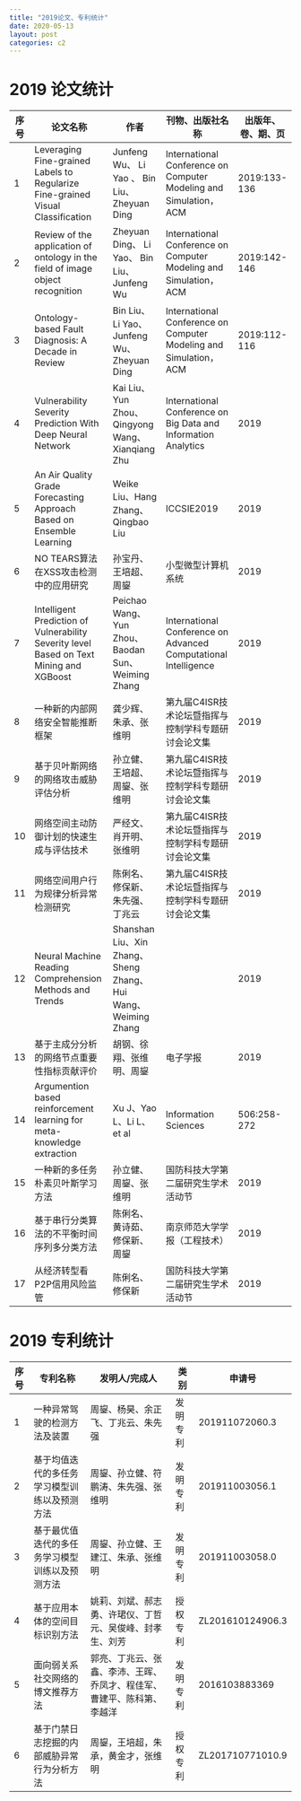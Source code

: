 ```yaml
---
title: "2019论文、专利统计"
date: 2020-05-13
layout: post
categories: c2
---
```


# 2019 论文统计

| 序号 | 论文名称                                                     | 作者                                                         | 刊物、出版社名称                                             | 出版年、卷、期、页 |
| ---- | ------------------------------------------------------------ | ------------------------------------------------------------ | ------------------------------------------------------------ | ------------------ |
| 1    | Leveraging Fine-grained Labels to Regularize Fine-grained   Visual Classification | Junfeng Wu、 Li   Yao 、 Bin Liu、 Zheyuan Ding              | International Conference on Computer Modeling and Simulation，ACM | 2019:133-136       |
| 2    | Review of the application of ontology in the field of image   object recognition | Zheyuan Ding、   Li Yao、 Bin Liu、 Junfeng Wu               | International Conference on Computer Modeling and Simulation，ACM | 2019:142-146       |
| 3    | Ontology-based Fault Diagnosis: A Decade in Review           | Bin Liu、 Li Yao、 Junfeng Wu、 Zheyuan Ding                 | International Conference on    Computer Modeling and Simulation，ACM | 2019:112-116       |
| 4    | Vulnerability Severity Prediction With Deep Neural Network   | Kai Liu、Yun   Zhou、Qingyong Wang、Xianqiang Zhu            | International Conference on Big Data and Information Analytics | 2019               |
| 5    | An Air Quality Grade Forecasting Approach Based on Ensemble   Learning | Weike Liu、Hang   Zhang、Qingbao Liu                         | ICCSIE2019                                                   | 2019               |
| 6    | NO TEARS算法在XSS攻击检测中的应用研究                        | 孙宝丹、王培超、周鋆                                         | 小型微型计算机系统                                           | 2019               |
| 7    | Intelligent Prediction of Vulnerability Severity level Based   on Text Mining and XGBoost | Peichao Wang、Yun   Zhou、Baodan Sun、Weiming Zhang          | International Conference on Advanced Computational   Intelligence | 2019               |
| 8    | 一种新的内部网络安全智能推断框架                             | 龚少辉、朱承、张维明                                         | 第九届C4ISR技术论坛暨指挥与控制学科专题研讨会论文集          | 2019               |
| 9    | 基于贝叶斯网络的网络攻击威胁评估分析                         | 孙立健、王培超、周鋆、张维明                                 | 第九届C4ISR技术论坛暨指挥与控制学科专题研讨会论文集          | 2019               |
| 10   | 网络空间主动防御计划的快速生成与评估技术                     | 严经文、肖开明、张维明                                       | 第九届C4ISR技术论坛暨指挥与控制学科专题研讨会论文集          | 2019               |
| 11   | 网络空间用户行为规律分析异常检测研究                         | 陈俐名、修保新、朱先强、丁兆云                               | 第九届C4ISR技术论坛暨指挥与控制学科专题研讨会论文集          | 2019               |
| 12   | Neural Machine Reading Comprehension Methods and Trends      | Shanshan Liu、Xin   Zhang、Sheng Zhang、Hui Wang、Weiming Zhang |                                                              | 2019               |
| 13   | 基于主成分分析的网络节点重要性指标贡献评价                   | 胡钢、徐翔、张维明、周鋆                                     | 电子学报                                                     | 2019               |
| 14   | Argumention based reinforcement learning for meta-knowledge   extraction | Xu J、Yao L、Li L、et al                                     | Information Sciences                                         | 506:258-272        |
| 15   | 一种新的多任务朴素贝叶斯学习方法                             | 孙立健、周鋆、张维明                                         | 国防科技大学第二届研究生学术活动节                           | 2019               |
| 16   | 基于串行分类算法的不平衡时间序列多分类方法                   | 陈俐名、黄诗茹、修保新、周鋆                                 | 南京师范大学学报（工程技术）                                 | 2019               |
| 17   | 从经济转型看P2P信用风险监管                                  | 陈俐名、修保新                                               | 国防科技大学第二届研究生学术活动节                           | 2019               |





# 2019 专利统计

| 序号 | 专利名称                                       | 发明人/完成人                                                | 类别     | 申请号           |
| ---- | ---------------------------------------------- | ------------------------------------------------------------ | -------- | ---------------- |
| 1    | 一种异常驾驶的检测方法及装置                   | 周鋆、杨昊、余正飞、丁兆云、朱先强                           | 发明专利 | 201911072060.3   |
| 2    | 基于均值迭代的多任务学习模型训练以及预测方法   | 周鋆、孙立健、符鹏涛、朱先强、张维明                         | 发明专利 | 201911003056.1   |
| 3    | 基于最优值迭代的多任务学习模型训练以及预测方法 | 周鋆、孙立健、王建江、朱承、张维明                           | 发明专利 | 201911003058.0   |
| 4    | 基于应用本体的空间目标识别方法                 | 姚莉、刘斌、郝志勇、许珺仪、丁哲元、吴俊峰、封孝生、刘芳     | 授权专利 | ZL201610124906.3 |
| 5    | 面向弱关系社交网络的博文推荐方法               | 郭亮、丁兆云、张鑫、李沛、王晖、乔凤才、程佳军、曹建平、陈科第、李越洋 | 发明专利 | 2016103883369    |
| 6    | 基于门禁日志挖掘的内部威胁异常行为分析方法     | 周鋆，王培超，朱承，黄金才，张维明                           | 授权专利 | ZL201710771010.9 |